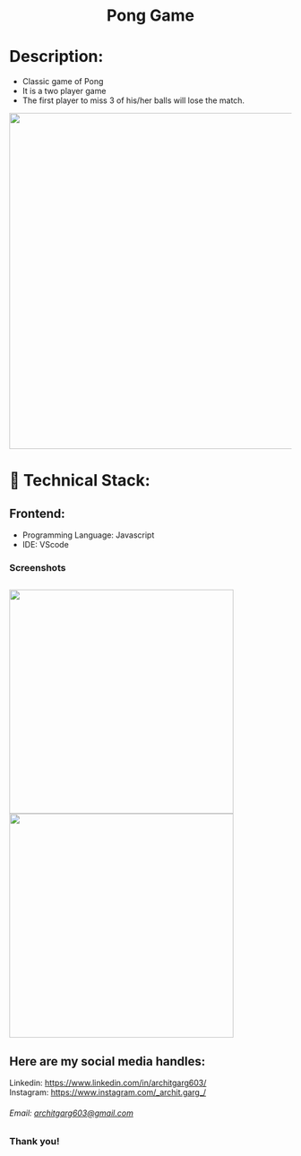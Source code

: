 <h1 align="center">
  Pong Game
</h1>

# Description:
- Classic game of Pong
- It is a two player game 
- The first player to miss 3 of his/her balls will lose the match.

<img src="https://user-images.githubusercontent.com/57831888/102915876-8a467580-44a8-11eb-948e-bc5fc5193d7e.png"  width="600px">

# 🚀 Technical Stack:

## Frontend:
- Programming Language: Javascript
- IDE: VScode



### Screenshots
<img src="https://user-images.githubusercontent.com/57831888/102915872-887cb200-44a8-11eb-9ba3-631fa600385d.png" width="400px"  align="left" > <img src="https://user-images.githubusercontent.com/57831888/102915880-8adf0c00-44a8-11eb-973d-07c9b2ffcc0e.png" width="400px"   > 
---



## Here are my social media handles:

Linkedin: https://www.linkedin.com/in/architgarg603/
<br />
Instagram: https://www.instagram.com/_archit.garg_/

###### Email: architgarg603@gmail.com

### Thank you!